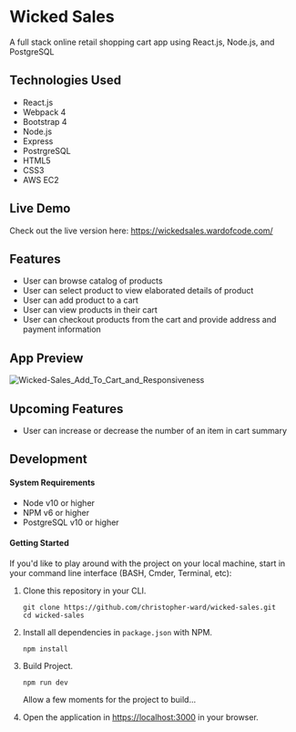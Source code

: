 # Wicked Sales

A full stack online retail shopping cart app using React.js, Node.js, and PostgreSQL
## Technologies Used
- React.js
- Webpack 4
- Bootstrap 4
- Node.js
- Express
- PostrgreSQL
- HTML5
- CSS3
- AWS EC2

## Live Demo
Check out the live version here: <https://wickedsales.wardofcode.com/>

## Features
- User can browse catalog of products
- User can select product to view elaborated details of product
- User can add product to a cart
- User can view products in their cart
- User can checkout products from the cart and provide address and payment information

## App Preview
![Wicked-Sales_Add_To_Cart_and_Responsiveness](1_Add_To_Cart_and_Responsiveness.gif)

## Upcoming Features 
- User can increase or decrease the number of an item in cart summary

## Development

#### System Requirements
- Node v10 or higher
- NPM v6 or higher
- PostgreSQL v10 or higher

#### Getting Started
If you'd like to play around with the project on your local machine, start in your command line interface (BASH, Cmder, Terminal, etc):

1. Clone this repository in your CLI.
    ```shell
    git clone https://github.com/christopher-ward/wicked-sales.git
    cd wicked-sales
    ```
1. Install all dependencies in `package.json` with NPM.
    ```shell
    npm install
    ```
1. Build Project.
    ```shell
    npm run dev
    ```
    Allow a few moments for the project to build...
    
1. Open the application in [https://localhost:3000](https://localhost:3000) in your browser.
    
